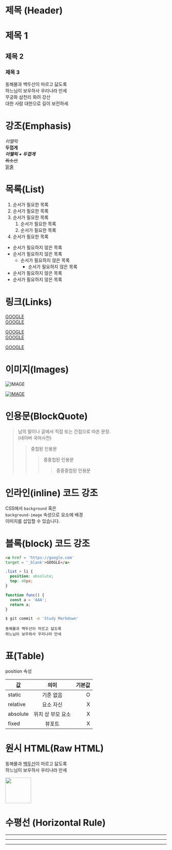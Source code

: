 # 제목 (Header)

# 제목 1
## 제목 2
### 제목 3

동해물과 백두산이 마르고 닳도록  
하느님이 보우하사 우리나라 만세  
무궁화 삼천리 화려 강산  
대한 사람 대한으로 길이 보전하세

# 강조(Emphasis)
_이탤릭_  
**두껍게**  
**_이탤릭 + 두껍게_**  
~~취소선~~  
<u>밑줄</u>

# 목록(List)
1. 순서가 필요한 목록
1. 순서가 필요한 목록
1. 순서가 필요한 목록
    1. 순서가 필요한 목록
    1. 순서가 필요한 목록
1. 순서가 필요한 목록

- 순서가 필요하지 않은 목록
- 순서가 필요하지 않은 목록
    - 순서가 필요하지 않은 목록
        - 순서가 필요하지 않은 목록
- 순서가 필요하지 않은 목록
- 순서가 필요하지 않은 목록


# 링크(Links)
<a href = 'https://google.com'>GOOGLE</a>  
[GOOGLE](https://google.com)  

<a href = 'https://google.com' title = '구글로 이동'>GOOGLE</a>  
[GOOGLE](https://google.com "구글로 이동")

<a href = 'https://google.com' 
title = '구글로 이동' 
target = '_blank'>GOOGLE</a>  

# 이미지(Images)
![IMAGE](https://content.surfit.io/thumbs/image/5l9yw/Q6Bze/176781121561dd377f5c49c.png/cover-center-2x.webp)

[![IMAGE](https://content.surfit.io/thumbs/image/5l9yw/Q6Bze/176781121561dd377f5c49c.png/cover-center-2x.webp)]('https://google.com')

# 인용문(BlockQuote)
> 남의 말이나 글에서 직접 또는  간접으로 따온 문장.  
> (네이버 국어사전)
>> 중첩된 인용문
>>> 중중첩된 인용문
>>>> 중중중첩된 인용문

# 인라인(inline) 코드 강조

CSS에서 `background` 혹은  
`background-image` 속성으로 요소에 배경  
이미지를 삽입할 수 있습니다.

# 블록(block) 코드 강조

```html
<a href = 'https://google.com' 
target = '_blank'>GOOGLE</a>
```

```css
.list > li {
  position: absolute;
  top: 40px;
}
```

```javascript
function func() {
  const a = 'AAA';
  return a;
}
```

``` bash
$ git commit -m 'Study Markdown'
```

```plaintext
동해물과 백두산이 마르고 닳도록  
하느님이 보우하사 우리나라 만세
```

# 표(Table)

position 속성

값 | 의미 | 기본값
--|:--:|--:
static | 기준 없음 | O
relative | 요소 자신 | X
absolute | 위치 상 부모 요소 | X
fixed | 뷰포트 | X

# 원시 HTML(Raw HTML)

동해물과 <span style = 'text-decoration: underline;'>백두산</span>이 마르고 닳도록<br />
하느님이 보우하사 우리나라 만세

<img width = '80' src = 'https://content.surfit.io/thumbs/image/5l9yw/Q6Bze/176781121561dd377f5c49c.png/cover-center-2x.webp'>

# 수평선 (Horizontal Rule)

---

***

___
